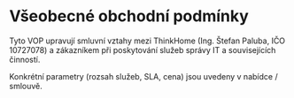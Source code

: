 # Všeobecné obchodní podmínky

Tyto VOP upravují smluvní vztahy mezi ThinkHome (Ing. Štefan Paluba, IČO 10727078) a zákazníkem při poskytování služeb správy IT a souvisejících činností.

Konkrétní parametry (rozsah služeb, SLA, cena) jsou uvedeny v nabídce / smlouvě.
